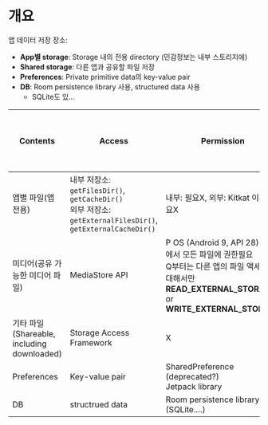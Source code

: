 # 개요
앱 데이터 저장 장소:
- **App별 storage**: Storage 내의 전용 directory (민감정보는 내부 스토리지에)
- **Shared storage**: 다른 앱과 공유할 파일 저장
- **Preferences**: Private primitive data의 key-value pair
- **DB**: Room persistence library 사용, structured data 사용
  - SQLite도 있...
  
  
Contents | Access | Permission | 다른 앱에서 access 가능? | App 제거시 삭제여부
---------|--------|------------|-------------------------|-------------------|
앱별 파일(앱 전용) | 내부 저장소: `getFilesDir()`, `getCacheDir()` </br> 외부 저장소: `getExternalFilesDir()`, `getExternalCacheDir()` | 내부: 필요X, 외부: Kitkat 이후 필요X | 내부: X, 외부: O | Yes
미디어(공유 가능한 미디어 파일) | MediaStore API | P OS (Android 9, API 28)이하에서 모든 파일에 권한필요 </br> Q부터는 다른 앱의 파일 액세스에 대해서만 **READ_EXTERNAL_STORAGE** or **WRITE_EXTERNAL_STORAGE** | Yes (with **READ_EXTERNAL_STORAGE**) |  Yes
기타 파일(Shareable, including downloaded) | Storage Access Framework | X | Yes (through the system file picker) | No
Preferences | Key-value pair | SharedPreference (deprecated?) </br> Jetpack library | X | No | Yes
DB | structrued data | Room persistence library (SQLite....) | X | No | Yes
